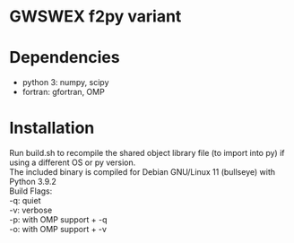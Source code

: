 # GWSWEX f2py variant

# Dependencies
* python 3: numpy, scipy
* fortran: gfortran, OMP

# Installation
Run build.sh to recompile the shared object library file (to import into py) if using a different OS or py version.  
The included binary is compiled for Debian GNU/Linux 11 (bullseye) with Python 3.9.2  
Build Flags:  
-q: quiet  
-v: verbose  
-p: with OMP support + -q  
-o: with OMP support + -v  